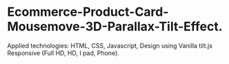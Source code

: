 # Ecommerce-Product-Card-Mousemove-3D-Parallax-Tilt-Effect.
Applied technologies: HTML, CSS, Javascript, Design using Vanilla tilt.js  Responsive (Full HD, HD, I pad, Phone).
